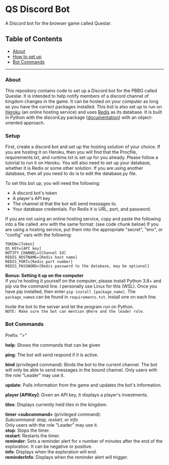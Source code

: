 # QS Discord Bot

A Discord bot for the browser game called Queslar.

## Table of Contents

-   [About](#about)
-   [How to set up](#setup)
-   [Bot Commands](#bot-commands)

---

### About

This repository contains code to set up a Discord bot for the PBBG called Queslar. It is intended to help notify members of a discord channel of kingdom changes in the game. It can be hosted on your computer as long as you have the correct packages installed. This bot is also set up to run on [Heroku](https://heroku.com) (an online hosting service) and uses [Redis](https://redis.io/) as its database. It is built in Python with the discord.py package ([documentation](https://discordpy.readthedocs.io/en/stable/index.html)) with an object-oriented approach.

### Setup

First, create a discord bot and set up the hosting solution of your choice. If you are hosting it on Heroku, then you will find that the Procfile, requirements.txt, and runtime.txt is set up for you already. Please follow a tutorial to run it on Heroku. You will also need to set up your database, whether it is Redis or some other solution. If you are using another database, then all you need to do is to edit the database.py file.

To set this bot up, you will need the following:

-   A discord bot's token
-   A player's API key
-   The channel id that the bot will send messages to.
-   Your database credentials. For Redis it is URL, port, and password.

If you are not using an online hosting service, copy and paste the following into a file called .env with the same format: (see code chunk below)
If you are using a hosting service, put them into the appropriate "secret", "env", or "config" vars with the following:

```
TOKEN=[Token]
QS_KEY=[API key]
NOTIFY_CHANNEL=[Channel Id]
REDIS_HOSTNAME=[Redis host name]
REDIS_PORT=[Redis port number]
REDIS_PASSWORD=[Redis password to the database, may be optional]
```

**Bonus: Setting it up on the computer**  
If you're hosting it yourself on the computer, please install Python 3.8+ and pip via the command line. I personally use Linux for this (WSL). Once you have pip installed, then enter `pip install [package_name]`. The `package_name`s can be found in `requirements.txt`. Install one on each line.

Invite the bot to the server and let the program run on Python.  
`NOTE: Make sure the bot can mention @here and the leader role.`

### Bot Commands

Prefix: ">"

**help**:
Shows the commands that can be given

**ping**:
The bot will send respond if it is active.

**bind** (privileged command):
Binds the bot to the current channel. The bot will only be able to send messages in the bound channel. Only users with the role "Leader" may use it.

**update**:
Pulls information from the game and updates the bot's information.

**player [APIKey]**:
Given an API key, it displays a player's investments.

**tiles**:
Displays currently held tiles in the kingdom.

**timer \<subcommand>** (privileged command):  
_Subcommand: stop, restart, or info_  
Only users with the role "Leader" may use it.  
**stop**: Stops the timer.  
**restart**: Restarts the timer.  
**reminder**: Sets a reminder alert for x number of minutes after the end of the exploration. It can be negative or positive.  
**info**: Displays when the exploration will end.  
**reminderInfo**: Displays when the reminder alert will trigger.
